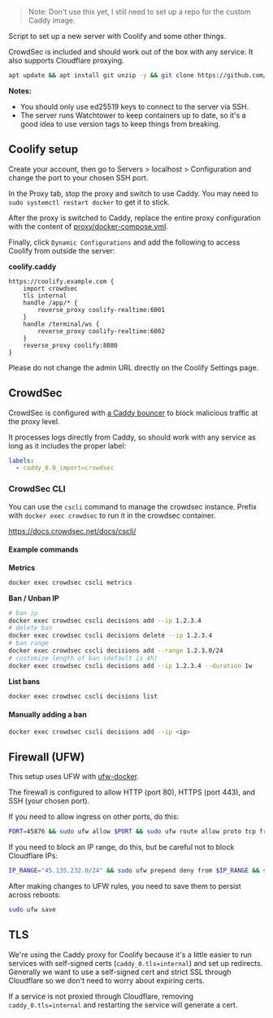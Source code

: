 > Note: Don't use this yet, I still need to set up a repo for the custom Caddy image.

Script to set up a new server with Coolify and some other things.

CrowdSec is included and should work out of the box with any service. It also supports Cloudflare proxying.

```bash
apt update && apt install git unzip -y && git clone https://github.com/BOOST-Creative/coolify-setup.git --depth 1 /tmp/cs && /tmp/cs/setup.sh
```

**Notes:**

- You should only use ed25519 keys to connect to the server via SSH.
- The server runs Watchtower to keep containers up to date, so it's a good idea to use version tags to keep things from breaking.

## Coolify setup

Create your account, then go to Servers > localhost > Configuration and change the port to your chosen SSH port.

In the Proxy tab, stop the proxy and switch to use Caddy. You may need to `sudo systemctl restart docker` to get it to stick.

After the proxy is switched to Caddy, replace the entire proxy configuration with the content of [proxy/docker-compose.yml](proxy/docker-compose.yml).

Finally, click `Dynamic Configurations` and add the following to access Coolify from outside the server:

**coolify.caddy**

```
https://coolify.example.com {
    import crowdsec
    tls internal
    handle /app/* {
        reverse_proxy coolify-realtime:6001
    }
    handle /terminal/ws {
        reverse_proxy coolify-realtime:6002
    }
    reverse_proxy coolify:8080
}
```

Please do not change the admin URL directly on the Coolify Settings page.

## CrowdSec

CrowdSec is configured with [a Caddy bouncer](https://github.com/hslatman/caddy-crowdsec-bouncer) to block malicious traffic at the proxy level.

It processes logs directly from Caddy, so should work with any service as long as it includes the proper label:

```yaml
labels:
  - caddy_0.0_import=crowdsec
```

### CrowdSec CLI

You can use the `cscli` command to manage the crowdsec instance. Prefix with `docker exec crowdsec` to run it in the crowdsec container.

https://docs.crowdsec.net/docs/cscli/

#### Example commands

**Metrics**

```bash
docker exec crowdsec cscli metrics
```

**Ban / Unban IP**

```bash
# ban ip
docker exec crowdsec cscli decisions add --ip 1.2.3.4
# delete ban
docker exec crowdsec cscli decisions delete --ip 1.2.3.4
# ban range
docker exec crowdsec cscli decisions add --range 1.2.3.0/24
# customize length of ban (default is 4h)
docker exec crowdsec cscli decisions add --ip 1.2.3.4 --duration 1w
```

**List bans**

```bash
docker exec crowdsec cscli decisions list
```

#### Manually adding a ban

```bash
docker exec crowdsec cscli decisions add --ip <ip>
```

## Firewall (UFW)

This setup uses UFW with [ufw-docker](https://github.com/chaifeng/ufw-docker).

The firewall is configured to allow HTTP (port 80), HTTPS (port 443), and SSH (your chosen port).

If you need to allow ingress on other ports, do this:

```bash
PORT=45876 && sudo ufw allow $PORT && sudo ufw route allow proto tcp from any to any port $PORT
```

If you need to block an IP range, do this, but be careful not to block Cloudflare IPs:

```bash
IP_RANGE="45.135.232.0/24" && sudo ufw prepend deny from $IP_RANGE && sudo ufw route prepend deny from $IP_RANGE
```

After making changes to UFW rules, you need to save them to persist across reboots:

```bash
sudo ufw save
```

## TLS

We're using the Caddy proxy for Coolify because it's a little easier to run services with self-signed certs (`caddy_0.tls=internal`) and set up redirects. Generally we want to use a self-signed cert and strict SSL through Cloudflare so we don't need to worry about expiring certs.

If a service is not proxied through Cloudflare, removing `caddy_0.tls=internal` and restarting the service will generate a cert.
